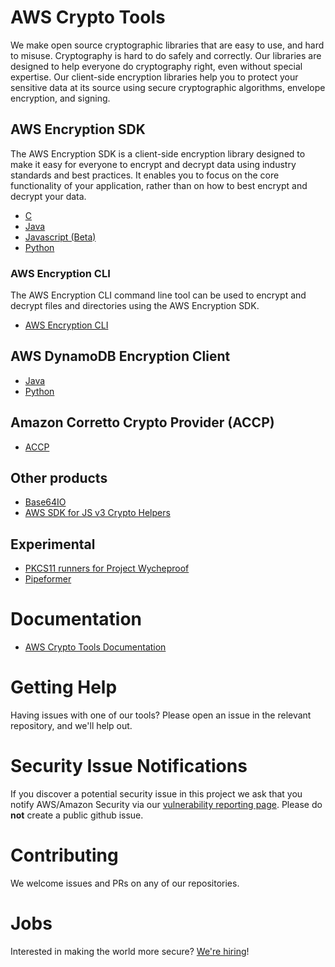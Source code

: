 # AWS Crypto Tools

We make open source cryptographic libraries that are easy to use, and hard to misuse. 
Cryptography is hard to do safely and correctly. 
Our libraries are designed to help everyone do cryptography right, even without special expertise. 
Our client-side encryption libraries help you to protect your sensitive data at its source using secure cryptographic algorithms, envelope encryption, and signing. 

## AWS Encryption SDK
The AWS Encryption SDK is a client-side encryption library designed to make it easy for everyone to encrypt and decrypt data using industry standards and best practices. 
It enables you to focus on the core functionality of your application, rather than on how to best encrypt and decrypt your data. 

- [C](https://github.com/aws/aws-encryption-sdk-c)
- [Java](https://github.com/aws/aws-encryption-sdk-java)
- [Javascript (Beta)](https://github.com/awslabs/aws-encryption-sdk-javascript)
- [Python](https://github.com/aws/aws-encryption-sdk-python/)

### AWS Encryption CLI
The AWS Encryption CLI command line tool can be used to encrypt and decrypt files and directories using the AWS Encryption SDK.
- [AWS Encryption CLI](https://github.com/aws/aws-encryption-sdk-cli)

## AWS DynamoDB Encryption Client
- [Java](https://github.com/aws/aws-dynamodb-encryption-java)
- [Python](https://github.com/aws/aws-dynamodb-encryption-python)

## Amazon Corretto Crypto Provider (ACCP)
- [ACCP](https://github.com/corretto/amazon-corretto-crypto-provider)

## Other products
 - [Base64IO](https://github.com/aws/base64io-python)
 - [AWS SDK for JS v3 Crypto Helpers](https://github.com/aws/aws-sdk-js-crypto-helpers)
 
## Experimental
 - [PKCS11 runners for Project Wycheproof](https://github.com/awslabs/pkcs11-runners-for-project-wycheproof)
 - [Pipeformer](https://github.com/awslabs/pipeformer)

# Documentation 
- [AWS Crypto Tools Documentation](https://docs.aws.amazon.com/aws-crypto-tools/?id=docs_gateway)

# Getting Help
Having issues with one of our tools? Please open an issue in the relevant repository, and we'll help out. 

# Security Issue Notifications

If you discover a potential security issue in this project we ask that you notify AWS/Amazon Security
via our [vulnerability reporting page](https://aws.amazon.com/security/vulnerability-reporting/).
Please do **not** create a public github issue.

# Contributing
We welcome issues and PRs on any of our repositories.

# Jobs
Interested in making the world more secure? [We're hiring](https://www.amazon.jobs/en/search?cities[]=Seattle%2C%20Washington%2C%20USA&business_category[]=amazon-web-services&base_query=crypto%20tools)! 
